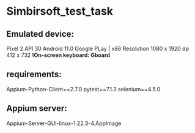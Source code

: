# Simbirsoft_test_task
## Emulated device:
Pixel 2 API 30
Android 11.0 Google PLay | x86
Resolution 1080 x 1920
dp 412 x 732
**!On-screen keyboard: Gboard**

## requirements:
Appium-Python-Client==2.7.0
pytest==7.1.3
selenium==4.5.0

## Appium server: 
Appium-Server-GUI-linux-1.22.3-4.AppImage
